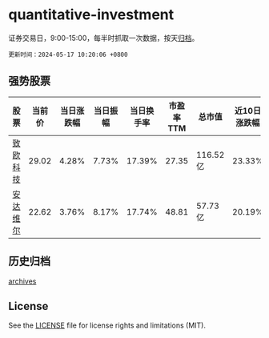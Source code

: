 # quantitative-investment

证券交易日，9:00-15:00，每半时抓取一次数据，按天[归档](archives)。

`更新时间：2024-05-17 10:20:06 +0800`

## 强势股票

|股票|当前价|当日涨跌幅|当日振幅|当日换手率|市盈率TTM|总市值|近10日涨跌幅|
|----|----|----|----|----|----|----|----|
|[致欧科技](https://xueqiu.com/S/SZ301376)|29.02|4.28%|7.73%|17.39%|27.35|116.52亿|23.33%|
|[安达维尔](https://xueqiu.com/S/SZ300719)|22.62|3.76%|8.17%|17.74%|48.81|57.73亿|20.19%|

## 历史归档

[archives](archives)

## License

See the [LICENSE](LICENSE) file for license rights and limitations (MIT).